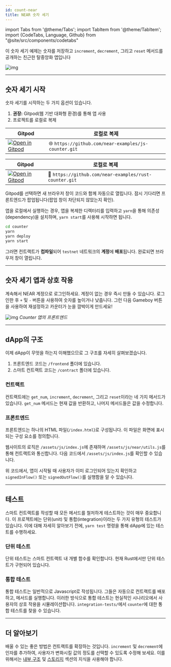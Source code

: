 ```yaml
---
id: count-near
title: NEAR 숫자 세기
---
```


import Tabs from '@theme/Tabs';
import TabItem from '@theme/TabItem';
import {CodeTabs, Language, Github} from "@site/src/components/codetabs"

이 숫자 세기 예제는 숫자를 저장하고 `increment`, `decrement`, 그리고 `reset` 메서드를 공개하는 친근한 탈중앙화 앱입니다

![img](/docs/assets/examples/count-on-near-banner.png)

---

## 숫자 세기 시작
숫자 세기를 시작하는 두 가지 옵션이 있습니다.
1. **권장:** Gitpod(웹 기반 대화형 환경)를 통해 앱 사용
2. 프로젝트를 로컬로 복제


<Tabs className="language-tabs" groupId="code-tabs">
  <TabItem value="🌐 JavaScript">

| Gitpod                                                                                                                                                            | 로컬로 복제                                         |
| ----------------------------------------------------------------------------------------------------------------------------------------------------------------- | ----------------------------------------------------- |
| <a href="https://gitpod.io/#https://github.com/near-examples/js-counter.git"><img src="https://gitpod.io/button/open-in-gitpod.svg" alt="Open in Gitpod" /></a> | 🌐 `https://github.com/near-examples/js-counter.git` |

  </TabItem>

  <TabItem value="🦀 Rust">

| Gitpod                                                                                                                                                            | 로컬로 복제                                         |
| ----------------------------------------------------------------------------------------------------------------------------------------------------------------- | ----------------------------------------------------- |
| <a href="https://gitpod.io/#https://github.com/near-examples/rust-counter.git"><img src="https://gitpod.io/button/open-in-gitpod.svg" alt="Open in Gitpod" /></a> | 🦀 `https://github.com/near-examples/rust-counter.git` |

  </TabItem>

</Tabs>

Gitpod를 선택하면 새 브라우저 창이 코드와 함께 자동으로 열립니다. 잠시 기다리면 프론트엔드가 팝업됩니다(팝업 창이 차단되지 않았는지 확인).

앱을 로컬에서 실행하는 경우, 앱을 복제한 디렉터리를 입력하고 `yarn`을 통해 의존성(dependency)을 설치하며, `yarn start`를 사용해 시작하면 됩니다.

```bash
cd counter
yarn
yarn deploy
yarn start
```
그러면 컨트랙트가 **컴파일**되어 `testnet` 네트워크의 **계정**에 **배포**됩니다. 완료되면 브라우저 창이 열립니다.

---

## 숫자 세기 앱과 상호 작용
계속해서 NEAR 계정으로 로그인하세요. 계정이 없는 경우 즉시 만들 수 있습니다. 로그인한 후 `+` 및 `-` 버튼을 사용하여 숫자를 높이거나 낮춥니다. 그런 다음 Gameboy 버튼을 사용하여 재설정하고 카운터가 눈을 깜박이게 만드세요!

![img](/docs/assets/examples/count-on-near.png) *Counter 앱의 프론트엔드*

---

## dApp의 구조

이제 dApp이 무엇을 하는지 이해했으므로 그 구조를 자세히 살펴보겠습니다.

1. 프론트엔드 코드는 `/frontend` 폴더에 있습니다.
2. 스마트 컨트랙트 코드는 `/contract` 폴더에 있습니다.

### 컨트랙트
컨트랙트에는 `get_num`, `increment`, `decrement`, 그리고 `reset`이라는 네 가지 메서드가 있습니다. `get_num` 메서드는 현재 값을 반환하고, 나머지 메서드들은 값을 수정합니다.

<CodeTabs>
  <Language value="🌐 JavaScript" language="ts">
    <Github fname="contract.ts" 
            url="https://github.com/near-examples/js-counter/blob/master/contract/src/contract.ts"
            start="3" end="29" />
  </Language>
  <Language value="🦀 Rust" language="rust">
    <Github fname="lib.rs"
            url="https://github.com/near-examples/rust-counter/blob/master/contract/src/lib.rs"
            start="5" end="36" />
  </Language>
</CodeTabs>

### 프론트엔드
프론트엔드는 하나의 HTML 파일(`/index.html`)로 구성됩니다. 이 파일은 화면에 표시되는 구성 요소를 정의합니다.

웹사이트의 로직은 `/assets/js/index.js`에 존재하며 `/assets/js/near/utils.js`를 통해 컨트랙트와 통신합니다. 다음 코드에서 `/assets/js/index.js`를 확인할 수 있습니다.

<CodeTabs>
  <Language value="🌐 JavaScript" language="ts">
    <Github fname="index.js"
            url="https://github.com/near-examples/js-counter/blob/master/frontend/index.js"
            start="10" end="21" />            
  </Language>
</CodeTabs>

위 코드에서, 앱이 시작될 때 사용자가 이미 로그인되어 있는지 확인하고 `signedInFlow()` 또는 `signedOutFlow()`를 실행함을 알 수 있습니다.

---

## 테스트

스마트 컨트랙트를 작성할 때 모든 메서드를 철저하게 테스트하는 것이 매우 중요합니다. 이 프로젝트에는 단위(unit) 및 통합(integration)이라는 두 가지 유형의 테스트가 있습니다. 이에 대해 자세히 알아보기 전에, `yarn test` 명령을 통해 dApp에 있는 테스트를 수행하세요.

### 단위 테스트

단위 테스트는 스마트 컨트랙트 내 개별 함수를 확인합니다. 현재 Rust에서만 단위 테스트가 구현되어 있습니다.

<CodeTabs>
  <Language value="🦀 Rust" language="rust">
    <Github fname="lib.rs"
            url="https://github.com/near-examples/rust-counter/blob/master/contract/src/lib.rs"
            start="48" end="69" />
  </Language>
</CodeTabs>

### 통합 테스트

통합 테스트는 일반적으로 Javascript로 작성됩니다. 그들은 자동으로 컨트랙트를 배포하고, 메서드를 실행합니다. 이러한 방식으로 통합 테스트는 현실적인 시나리오에서 사용자의 상호 작용을 시뮬레이션합니다. `integration-tests/`에서 `counter`에 대한 통합 테스트를 찾을 수 있습니다.

<CodeTabs>
  <Language value="🌐 JavaScript" language="ts">
    <Github fname="main.test.js"
            url="https://github.com/near-examples/js-counter/blob/master/integration-tests/src/main.ava.ts"
            start="37" end="61" />
  </Language>
</CodeTabs>

---

## 더 알아보기

배울 수 있는 좋은 방법은 컨트랙트를 확장하는 것입니다. `increment` 및 `decrement`에 인자를 추가하여, 사용자가 변화시킬 값의 정도를 선택할 수 있도록 수정해 보세요. 이를 위해서는 [내부 구조](../../2.develop/contracts/anatomy.md) 및 [스토리지](../../2.develop/contracts/storage.md) 섹션의 지식을 사용해야 합니다.

